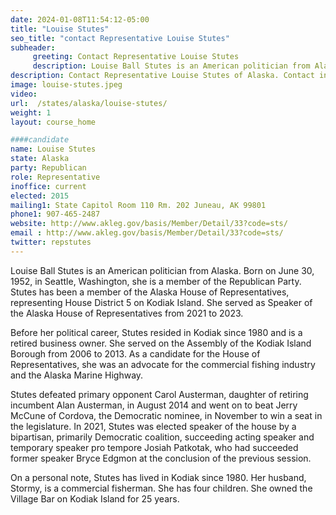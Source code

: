 ```yaml
---
date: 2024-01-08T11:54:12-05:00
title: "Louise Stutes"
seo_title: "contact Representative Louise Stutes"
subheader:
     greeting: Contact Representative Louise Stutes
     description: Louise Ball Stutes is an American politician from Alaska. Born on June 30, 1952, in Seattle, Washington, she is a member of the Republican Party. Stutes has been a member of the Alaska House of Representatives, representing House District 5 on Kodiak Island.
description: Contact Representative Louise Stutes of Alaska. Contact information for Louise Stutes includes email address, phone number, and mailing address.
image: louise-stutes.jpeg
video:
url:  /states/alaska/louise-stutes/
weight: 1
layout: course_home

####candidate
name: Louise Stutes
state: Alaska
party: Republican
role: Representative
inoffice: current
elected: 2015
mailing1: State Capitol Room 110 Rm. 202 Juneau, AK 99801
phone1: 907-465-2487
website: http://www.akleg.gov/basis/Member/Detail/33?code=sts/
email : http://www.akleg.gov/basis/Member/Detail/33?code=sts/
twitter: repstutes
---
```


Louise Ball Stutes is an American politician from Alaska. Born on June 30, 1952, in Seattle, Washington, she is a member of the Republican Party. Stutes has been a member of the Alaska House of Representatives, representing House District 5 on Kodiak Island. She served as Speaker of the Alaska House of Representatives from 2021 to 2023.

Before her political career, Stutes resided in Kodiak since 1980 and is a retired business owner. She served on the Assembly of the Kodiak Island Borough from 2006 to 2013. As a candidate for the House of Representatives, she was an advocate for the commercial fishing industry and the Alaska Marine Highway.

Stutes defeated primary opponent Carol Austerman, daughter of retiring incumbent Alan Austerman, in August 2014 and went on to beat Jerry McCune of Cordova, the Democratic nominee, in November to win a seat in the legislature. In 2021, Stutes was elected speaker of the house by a bipartisan, primarily Democratic coalition, succeeding acting speaker and temporary speaker pro tempore Josiah Patkotak, who had succeeded former speaker Bryce Edgmon at the conclusion of the previous session.

On a personal note, Stutes has lived in Kodiak since 1980. Her husband, Stormy, is a commercial fisherman. She has four children. She owned the Village Bar on Kodiak Island for 25 years.
